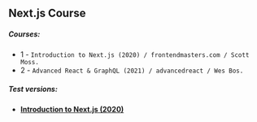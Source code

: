 
## Next.js Course

##### Courses:

- 1 - ``Introduction to Next.js (2020) / frontendmasters.com / Scott Moss.``
- 2 - ``Advanced React & GraphQL (2021) / advancedreact / Wes Bos.``

##### Test versions:

- **<a href="https://intronextjs-course-app.vercel.app/">Introduction to Next.js (2020)</a>**
